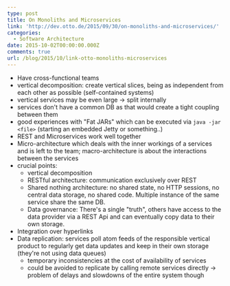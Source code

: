 ```yaml
---
type: post
title: On Monoliths and Microservices
link: 'http://dev.otto.de/2015/09/30/on-monoliths-and-microservices/'
categories:
  - Software Architecture
date: 2015-10-02T00:00:00.000Z
comments: true
url: /blog/2015/10/link-otto-monoliths-microservices
---
```

- Have cross-functional teams
- vertical decomposition: create vertical slices, being as independent from each other as possible (self-contained systems)
- vertical services may be even large -> split internally
- services don't have a common DB as that would create a tight coupling between them
- good experiences with "Fat JARs" which can be executed via `java -jar <file>` (starting an embedded Jetty or something..)
- REST and Microservices work well together
- Micro-architecture which deals with the inner workings of a services and is left to the team; macro-architecture is about the interactions between the services
- crucial points:
  - vertical decomposition
  - RESTful architecture: communication exclusively over REST
  - Shared nothing architecture: no shared state, no HTTP sessions, no central data storage, no shared code. Multiple instance of the same service share the same DB.
  - Data governance: There's a single "truth", others have access to the data provider via a REST Api and can eventually copy data to their own storage.
- Integration over hyperlinks
- Data replication: services poll atom feeds of the responsible vertical product to regularly get data updates and keep in their own storage (they're not using data queues)
  - temporary inconsistencies at the cost of availability of services
  - could be avoided to replicate by calling remote services directly -> problem of delays and slowdowns of the entire system though
